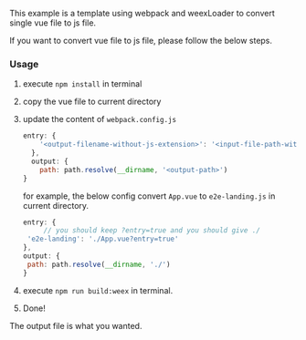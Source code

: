 This example is a template using webpack and weexLoader to convert single vue file to js file.

If you want to convert vue file to js file, please follow the below steps.

### Usage

1. execute `npm install` in terminal

2. copy the vue file to current directory

3. update the content of `webpack.config.js`

   ```js
   entry: {
       '<output-filename-without-js-extension>': '<input-file-path-with-filename>?entry=true' 
     },
     output: {
       path: path.resolve(__dirname, '<output-path>')
   }
   ```

   for example, the below config convert `App.vue` to `e2e-landing.js` in current directory.

   ```javascript
   entry: {
    	// you should keep ?entry=true and you should give ./
   	'e2e-landing': './App.vue?entry=true'
   },
   output: {
   	path: path.resolve(__dirname, './')
   }
   ```

4. execute `npm run build:weex` in terminal.

5. Done! 

The output file is what you wanted.